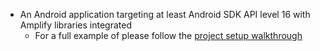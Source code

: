 * An Android application targeting at least Android SDK API level 16 with Amplify libraries integrated
    * For a full example of please follow the [project setup walkthrough](~/lib/project-setup/create-application.md)
